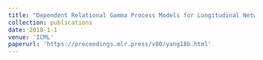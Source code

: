 ```yaml
---
title: "Dependent Relational Gamma Process Models for Longitudinal Networks"
collection: publications
date: 2018-1-1 
venue: 'ICML'
paperurl: 'https://proceedings.mlr.press/v80/yang18b.html'
---
```

<!-- This paper is about the number 2. The number 3 is left for future work.

[Download paper here](http://academicpages.github.io/files/paper2.pdf)

Recommended citation: Your Name, You. (2010). "Paper Title Number 2." <i>Journal 1</i>. 1(2). -->

